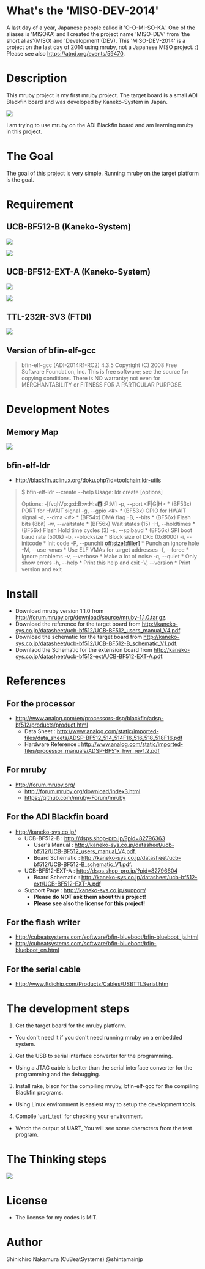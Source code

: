 # What's the 'MISO-DEV-2014'

A last day of a year, Japanese people called it 'O-O-MI-SO-KA'.
One of the aliases is 'MISOKA' and I created the project name 'MISO-DEV' from 'the short alias'(MISO) and 'Development'(DEV).
This 'MISO-DEV-2014' is a project on the last day of 2014 using mruby, not a Japanese MISO project. :)
Please see also <https://atnd.org/events/59470>.

# Description

This mruby project is my first mruby project.
The target board is a small ADI Blackfin board and was developed by Kaneko-System in Japan.

![](doc/images/UCB-BF512-COMPLETE-KIT.jpg)

I am trying to use mruby on the ADI Blackfin board and am learning mruby in this project.

# The Goal

The goal of this project is very simple.
Running mruby on the target platform is the goal.

# Requirement

## UCB-BF512-B (Kaneko-System)

![](doc/images/UCB-BF512-B-COMPONENT.jpg)

![](doc/images/UCB-BF512-B-SOLDER.jpg)

## UCB-BF512-EXT-A (Kaneko-System)

![](doc/images/UCB-BF512-EXT-A-COMPONENT.jpg)

![](doc/images/UCB-BF512-EXT-A-SOLDER.jpg)

## TTL-232R-3V3 (FTDI)

![](doc/images/TTL-232R-3V3.jpg)

## Version of bfin-elf-gcc

> bfin-elf-gcc (ADI-2014R1-RC2) 4.3.5
> Copyright (C) 2008 Free Software Foundation, Inc.
> This is free software; see the source for copying conditions.  There is NO
> warranty; not even for MERCHANTABILITY or FITNESS FOR A PARTICULAR PURPOSE.

# Development Notes

## Memory Map

![](doc/images/bf512-memmap.png)

## bfin-elf-ldr

* <http://blackfin.uclinux.org/doku.php?id=toolchain:ldr-utils>

> $ bfin-elf-ldr --create --help
> Usage: ldr create [options] <arguments>
>
> Options: -[fvqhVp:g:d:B:w:H:s:b:i:P:M]
>   -p, --port            <F|G|H>         * (BF53x) PORT for HWAIT signal
>   -g, --gpio            <#>             * (BF53x) GPIO for HWAIT signal
>   -d, --dma             <#>             * (BF54x) DMA flag
>   -B, --bits            <bits>          * (BF56x) Flash bits (8bit)
>   -w, --waitstate       <num>           * (BF56x) Wait states (15)
>   -H, --holdtimes       <num>           * (BF56x) Flash Hold time cycles (3)
>   -s, --spibaud         <baud>          * (BF56x) SPI boot baud rate (500k)
>   -b, --blocksize       <size>          * Block size of DXE (0x8000)
>   -i, --initcode        <file>          * Init code
>   -P, --punchit         <off:size[:filler]> * Punch an ignore hole
>   -M, --use-vmas                        * Use ELF VMAs for target addresses
>   -f, --force                           * Ignore problems
>   -v, --verbose                         * Make a lot of noise
>   -q, --quiet                           * Only show errors
>   -h, --help                            * Print this help and exit
>   -V, --version                         * Print version and exit

# Install

* Download mruby version 1.1.0 from <http://forum.mruby.org/download/source/mruby-1.1.0.tar.gz>.
* Download the reference for the target board from <http://kaneko-sys.co.jp/datasheet/ucb-bf512/UCB-BF512_users_manual_V4.pdf>.
* Download the schematic for the target board from <http://kaneko-sys.co.jp/datasheet/ucb-bf512/UCB-BF512-B_schematic_V1.pdf>.
* Downlaod the Schematic for the extension board from <http://kaneko-sys.co.jp/datasheet/ucb-bf512-ext/UCB-BF512-EXT-A.pdf>.

# References

## For the processor

* <http://www.analog.com/en/processors-dsp/blackfin/adsp-bf512/products/product.html>
  * Data Sheet : <http://www.analog.com/static/imported-files/data_sheets/ADSP-BF512_514_514F16_516_518_518F16.pdf>
  * Hardware Reference : <http://www.analog.com/static/imported-files/processor_manuals/ADSP-BF51x_hwr_rev1.2.pdf>

## For mruby

* <http://forum.mruby.org/>
  * <http://forum.mruby.org/download/index3.html>
  * <https://github.com/mruby-Forum/mruby>

## For the ADI Blackfin board

* <http://kaneko-sys.co.jp/>
  * UCB-BF512-B : <http://dsps.shop-pro.jp/?pid=82796363>
    * User's Manual : <http://kaneko-sys.co.jp/datasheet/ucb-bf512/UCB-BF512_users_manual_V4.pdf>.
    * Board Schematic : <http://kaneko-sys.co.jp/datasheet/ucb-bf512/UCB-BF512-B_schematic_V1.pdf>.
  * UCB-BF512-EXT-A : <http://dsps.shop-pro.jp/?pid=82796604>
    * Board Schematic : <http://kaneko-sys.co.jp/datasheet/ucb-bf512-ext/UCB-BF512-EXT-A.pdf>
  * Support Page : <http://kaneko-sys.co.jp/support/>
    * **Please do NOT ask them about this project!**
    * **Please see also the license for this project!**

## For the flash writer

* <http://cubeatsystems.com/software/bfin-blueboot/bfin-blueboot_ja.html>
* <http://cubeatsystems.com/software/bfin-blueboot/bfin-blueboot_en.html>

## For the serial cable

* <http://www.ftdichip.com/Products/Cables/USBTTLSerial.htm>

# The development steps

1. Get the target board for the mruby platform.
  * You don't need it if you don't need running mruby on a embedded system.
2. Get the USB to serial interface converter for the programming.
  * Using a JTAG cable is better than the serial interface converter for the programming and the debugging.
3. Install rake, bison for the compiling mruby, bfin-elf-gcc for the compiling Blackfin programs.
  * Using Linux environment is easiest way to setup the development tools.
4. Compile 'uart\_test' for checking your environment.
  * Watch the output of UART, You will see some characters from the test program.

# The Thinking steps

![](doc/images/mindmap.png)

# License

* The license for my codes is MIT.

# Author

Shinichiro Nakamura (CuBeatSystems) @shintamainjp

